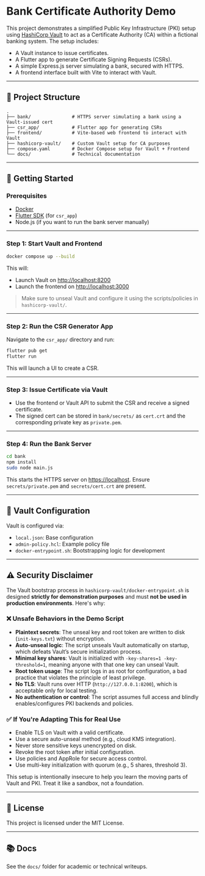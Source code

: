 # Bank Certificate Authority Demo

This project demonstrates a simplified Public Key Infrastructure (PKI) setup using [HashiCorp Vault](https://www.vaultproject.io/) to act as a Certificate Authority (CA) within a fictional banking system. The setup includes:

- A Vault instance to issue certificates.
- A Flutter app to generate Certificate Signing Requests (CSRs).
- A simple Express.js server simulating a bank, secured with HTTPS.
- A frontend interface built with Vite to interact with Vault.

---

## 📁 Project Structure

```
.
├── bank/               # HTTPS server simulating a bank using a Vault-issued cert
├── csr_app/            # Flutter app for generating CSRs
├── frontend/           # Vite-based web frontend to interact with Vault
├── hashicorp-vault/    # Custom Vault setup for CA purposes
├── compose.yaml        # Docker Compose setup for Vault + Frontend
└── docs/               # Technical documentation
```

---

## 🚀 Getting Started

### Prerequisites

- [Docker](https://www.docker.com/)
- [Flutter SDK](https://docs.flutter.dev/get-started/install) (for `csr_app`)
- Node.js (if you want to run the bank server manually)

---

### Step 1: Start Vault and Frontend

```bash
docker compose up --build
```

This will:

- Launch Vault on [http://localhost:8200](http://localhost:8200)
- Launch the frontend on [http://localhost:3000](http://localhost:3000)

> Make sure to unseal Vault and configure it using the scripts/policies in `hashicorp-vault/`.

---

### Step 2: Run the CSR Generator App

Navigate to the `csr_app/` directory and run:

```bash
flutter pub get
flutter run
```

This will launch a UI to create a CSR.

---

### Step 3: Issue Certificate via Vault

- Use the frontend or Vault API to submit the CSR and receive a signed certificate.
- The signed cert can be stored in `bank/secrets/` as `cert.crt` and the corresponding private key as `private.pem`.

---

### Step 4: Run the Bank Server

```bash
cd bank
npm install
sudo node main.js
```

This starts the HTTPS server on [https://localhost](https://localhost). Ensure `secrets/private.pem` and `secrets/cert.crt` are present.

---

## 🔐 Vault Configuration

Vault is configured via:

- `local.json`: Base configuration
- `admin-policy.hcl`: Example policy file
- `docker-entrypoint.sh`: Bootstrapping logic for development

---

## ⚠️ Security Disclaimer

The Vault bootstrap process in `hashicorp-vault/docker-entrypoint.sh` is designed **strictly for demonstration purposes** and must **not be used in production environments**. Here's why:

### ❌ Unsafe Behaviors in the Demo Script

- **Plaintext secrets**: The unseal key and root token are written to disk (`init-keys.txt`) without encryption.
- **Auto-unseal logic**: The script unseals Vault automatically on startup, which defeats Vault’s secure initialization process.
- **Minimal key shares**: Vault is initialized with `-key-shares=1 -key-threshold=1`, meaning anyone with that one key can unseal Vault.
- **Root token usage**: The script logs in as root for configuration, a bad practice that violates the principle of least privilege.
- **No TLS**: Vault runs over HTTP (`http://127.0.0.1:8200`), which is acceptable only for local testing.
- **No authentication or control**: The script assumes full access and blindly enables/configures PKI backends and policies.

### ✅ If You're Adapting This for Real Use

- Enable TLS on Vault with a valid certificate.
- Use a secure auto-unseal method (e.g., cloud KMS integration).
- Never store sensitive keys unencrypted on disk.
- Revoke the root token after initial configuration.
- Use policies and AppRole for secure access control.
- Use multi-key initialization with quorum (e.g., 5 shares, threshold 3).

This setup is intentionally insecure to help you learn the moving parts of Vault and PKI. Treat it like a sandbox, not a foundation.

---

## 📄 License

This project is licensed under the MIT License.

---

## 📚 Docs

See the `docs/` folder for academic or technical writeups.
